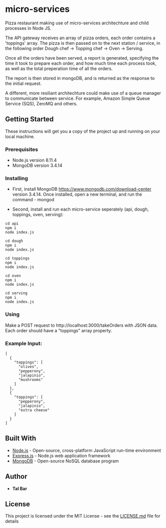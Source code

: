 






# micro-services

Pizza restaurant making use of micro-services architechture and child processes in Node JS.

The API gateway receives an array of pizza orders, each order contains a 'toppings' array.
The pizza is then passed on to the next station / service, in the following order Dough chef -> Topping chef -> Oven -> Serving.

Once all the orders have been served, a report is generated, specifying the time it took to prepare each order, and how much time each process took, as well as the total preperation time of all the orders. 

The report is then stored in mongoDB, and is returned as the response to the initial request.  

A different, more resiliant architechture could make use of a queue manager to communicate between service.
For example, Amazon Simple Queue Service (SQS), ZeroMQ and others. 

## Getting Started

These instructions will get you a copy of the project up and running on your local machine.

### Prerequisites
* Node.js version 8.11.4 
* MongoDB version 3.4.14

### Installing

* First, install MongoDB https://www.mongodb.com/download-center version 3.4.14. 
Once installed, open a new terminal, and run the command - mongod

* Second, install and run each micro-service seperately (api, dough, toppings, oven, serving):
```
cd api
npm i
node index.js
```
```
cd dough
npm i
node index.js
```
```
cd toppings
npm i
node index.js
```
```
cd oven
npm i
node index.js
```
```
cd serving
npm i
node index.js
```

### Using
Make a POST request to http://localhost:3000/takeOrders with JSON data.
Each order should have a "toppings" array property. 

### Example Input:
```
[
  {
    "toppings": [
      "olives",
      "pepperony",
      "jalapinio",
      "mushrooms"
    ]
  },
  {
    "toppings": [
      "pepperony",
      "jalapinio",
      "extra cheese"
    ]
  }  
]
```

## Built With

* [Node.js](https://nodejs.org/en/docs/) - Open-source, cross-platform JavaScript run-time environment 
* [Express.js](https://expressjs.com/) - Node.js web application framework
* [MongoDB](https://docs.mongodb.com/) - Open-source NoSQL database program


## Author

* **Tal Bar**

## License

This project is licensed under the MIT License - see the [LICENSE.md](LICENSE.md) file for details

